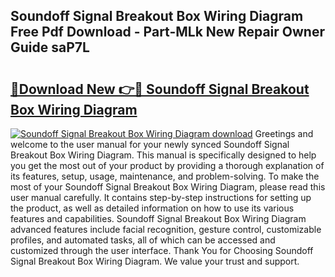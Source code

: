 ## Soundoff Signal Breakout Box Wiring Diagram Free Pdf Download - Part-MLk New Repair Owner Guide saP7L

# <h2><a href="http://dfm82v8.blite.top/?on=Soundoff+Signal+Breakout+Box+Wiring+Diagram">🔗Download New 👉🔴 Soundoff Signal Breakout Box Wiring Diagram</a></h2>

[![Soundoff Signal Breakout Box Wiring Diagram download](https://i.imgur.com/lujVjoI.png)](http://dfm82v8.blite.top/?on=Soundoff+Signal+Breakout+Box+Wiring+Diagram)
Greetings and welcome to the user manual for your newly synced Soundoff Signal Breakout Box Wiring Diagram. This manual is specifically designed to help you get the most out of your product by providing a thorough explanation of its features, setup, usage, maintenance, and problem-solving. To make the most of your Soundoff Signal Breakout Box Wiring Diagram, please read this user manual carefully. It contains step-by-step instructions for setting up the product, as well as detailed information on how to use its various features and capabilities. Soundoff Signal Breakout Box Wiring Diagram advanced features include facial recognition, gesture control, customizable profiles, and automated tasks, all of which can be accessed and customized through the user interface. Thank You for Choosing Soundoff Signal Breakout Box Wiring Diagram. We value your trust and support.
